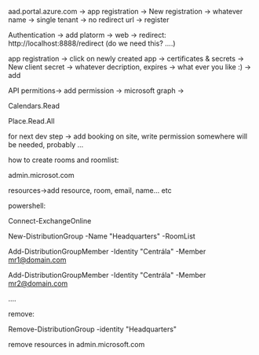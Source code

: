 
aad.portal.azure.com -> app registration -> New registration -> whatever name ->  single tenant ->  no redirect url -> register

Authentication -> add platorm -> web -> redirect: http://localhost:8888/redirect (do we need this? ....)

app registration -> click on newly created app -> certificates & secrets -> New client secret -> whatever decription, expires -> what ever you like :) -> add


API permitions-> add permission ->  microsoft graph -> 

Calendars.Read
	
Place.Read.All

for next dev step -> add booking on site, write permission somewhere will be needed, probably ...


how to create rooms and roomlist:

admin.microsot.com

resources->add resource, room, email, name... etc

powershell:

Connect-ExchangeOnline

New-DistributionGroup -Name "Headquarters" -RoomList

Add-DistributionGroupMember -Identity "Centrála" -Member mr1@domain.com

Add-DistributionGroupMember -Identity "Centrála" -Member mr2@domain.com

....

remove:

Remove-DistributionGroup -identity "Headquarters"

remove resources in admin.microsoft.com


